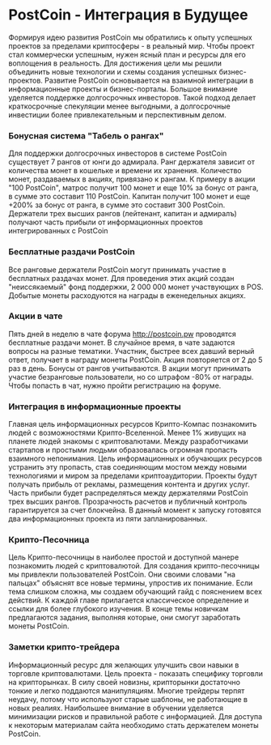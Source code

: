 
# PostCoin - Интеграция в Будущее

Формируя идею развития PostCoin мы обратились к опыту успешных проектов за пределами криптосферы - в реальный мир.
Чтобы проект стал коммерчески успешным, нужен ясный план и ресурсы для его воплощения в реальность. Для достижения цели мы решили объединить новые технологии и схемы создания успешных бизнес-проектов.
Развитие PostCoin основывается на взаимной интеграции в информационные проекты и бизнес-порталы.
Большое внимание уделяется поддержке долгосрочных инвесторов. Такой подход делает краткосрочные спекуляции менее выгодными, а долгосрочные инвестиции более привлекательным и перспективным делом.

### Бонусная система "Табель о рангах"
Для поддержки долгосрочных инвесторов в системе PostCoin существует 7 рангов от юнги до адмирала. Ранг держателя зависит от количества монет в кошельке и времени их хранения. Количество монет, раздаваемых в акциях, привязано к рангам. К примеру в акции "100 PostCoin", матрос получит 100 монет и еще 10% за бонус от ранга, в сумме это составит 110 PostCoin.
Капитан получит 100 монет и еще +200% за бонус от ранга, в сумме это составит 300 PostCoin.
Держатели трех высших рангов (лейтенант, капитан и адмиралъ) получают часть прибыли от информационных проектов интегрированных с PostCoin

### Бесплатные раздачи PostCoin
Все ранговые держатели PostCoin могут принимать участие в бесплатных раздачах монет.
Для проведения этих акций создан "неиссякаемый" фонд поддержки, 2 000 000 монет участвующих в POS. Добытые монеты расходуются на награды в еженедельных акциях.

### Акции в чате
Пять дней в неделю в чате форума http://postcoin.pw проводятся бесплатные раздачи монет. В случайное время, в чате задаются вопросы на разные тематики. Участник, быстрее всех давший верный ответ, получает в награду монеты PostCoin. Акция повторяется от 2 до 5 раз в день. Бонусы от рангов учитываются. В акции могут принимать участие безранговые пользователи, но со штрафом -80% от награды. Чтобы попасть в чат, нужно пройти регистрацию на форуме.

### Интеграция в информационные проекты
Главная цель информационных ресурсов Крипто-Компас познакомить людей с возможностями Крипто-Вселенной. Менее 1% живущих на планете людей знакомы с криптовалютами. Между разработчиками стартапов и простыми людьми образовалась огромная пропасть взаимного непонимания. Цель информационных и обучающих ресурсов устранить эту пропасть, став соединяющим мостом между новыми технологиями и миром за пределами криптоаудитории. Проекты будут получать прибыль от рекламы, размещения контента и других услуг. Часть прибыли будет распределяться между держателями PostCoin трех высших рангов. Прозрачность расчетов и публичный контроль гарантируется за счет блокчейна. В данный момент к запуску готовятся два информационных проекта из пяти запланированных.

### Крипто-Песочница
Цель Крипто-песочницы в наиболее простой и доступной манере познакомить людей с криптовалютой. Для создания крипто-песочницы мы привлекли пользователей PostCoin. Они своими словами "на пальцах" объяснят все новые термины, упростив их понимание.
Если тема слишком сложна, мы создаем обучающий гайд с пояснением всех действий. К каждой главе прилагается классическое определение и ссылки для более глубокого изучения. В конце темы новичкам предлагаются задания, выполняя которые, они смогут заработать монеты PostCoin.

### Заметки крипто-трейдера
Информационный ресурс для желающих улучшить свои навыки в торговле криптовалютами.
Цель проекта - показать специфику торговли на крипторынках. В силу своей новизны, крипторынки достаточно тонкие и легко поддаются манипуляциям. Многие трейдеры терпят неудачу, потому что используют старые шаблоны, не работающие в новых реалиях.
Наибольшее внимание в обучении уделяется минимизации рисков и правильной работе с информацией. Для доступа к некоторым материалам сайта необходимо стать держателем монеты PostCoin.
